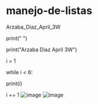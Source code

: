 # manejo-de-listas
Arzaba_Diaz_April_3W

print(" ")

print("Arzaba Diaz April 3W")

i = 1

while i < 6:

print(i)
   
  i += 1
  ![image](https://github.com/user-attachments/assets/655e8971-c160-4238-9ee9-5d5095495cb4)
  ![image](https://github.com/user-attachments/assets/f644433b-f9c0-4304-aca3-d7bf22edb47f)


